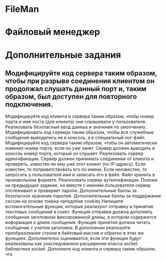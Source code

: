 # FileMan
# Файловый менеджер
# Дополнительные задания
## Модифицируйте код сервера таким образом, чтобы при разрыве соединения клиентом он продолжал слушать данный порт и, таким образом, был доступен для повторного подключения.
Модифицируйте код клиента и сервера таким образом, чтобы номер порта и имя хоста (для клиента) они спрашивали у пользователя. Реализовать безопасный ввод данных и значения по умолчанию.
Модифицировать код сервера таким образом, чтобы все служебные сообщения выводились не в консоль, а в специальный лог-файл.
Модифицируйте код сервера таким образом, чтобы он автоматически изменял номер порта, если он уже занят. Сервер должен выводить в консоль номер порта, который он слушает.
Реализовать сервер идентификации. Сервер должен принимать соединения от клиента и проверять, известен ли ему уже этот клиент (по IP-адресу). Если известен, то поприветствовать его по имени. Если неизвестен, то запросить у пользователя имя и записать его в файл. Файл хранить в произвольном формате.
Реализовать сервер аутентификации. Похоже на предыдущее задание, но вместе с именем пользователя сервер отслеживает и проверяет пароли. Дополнительные баллы за безопасное хранение паролей. Дополнительные баллы за поддержание сессии на основе токена наподобие cookies
Напишите вспомогательные функции, которые реализуют отправку и принятие текстовых сообщений в сокет. Функция отправки должна дополнять сообщение заголовком фиксированной длины, в котором содержится информация о длине сообщения. Функция принятия должна читать сообщение с учетом заголовка. В дополнении реализуйте преобразование строки в байтовый массив и обратно в этих же функциях. Дополнително оценивается, если эти функции будут реализованы как унаследованное расширение класса socket библиотеки socket.
Дополните код клиента и сервера таким образом, что
